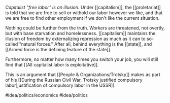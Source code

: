 *Capitalist "free labor" is an illusion.* Under [[capitalism]], the [[proletariat]] is told that we are free to sell or withold our labor however we like, and that we are free to find other employment if we don't like the current situation.

Nothing could be further from the truth. Workers are threatened, not overtly, but with base starvation and homelessness. [[capitalism]] maintains the illusion of freedom by externalizing repression as much as it can to so-called "natural forces." After all, behind everything is the [[state]], and [[Armed force is the defining feature of the state]]. 

Furthermore, no matter how many times you switch your job, you will still find that [[All capitalist labor is exploitative]]. 

This is an argument that [[People & Organizations/Trotsky]] makes as part of his [[During the Russian Civil War, Trotsky justified compulsory labor|justification of compulsory labor in the USSR]]. 

#idea/politics/economics 
#idea/politics 